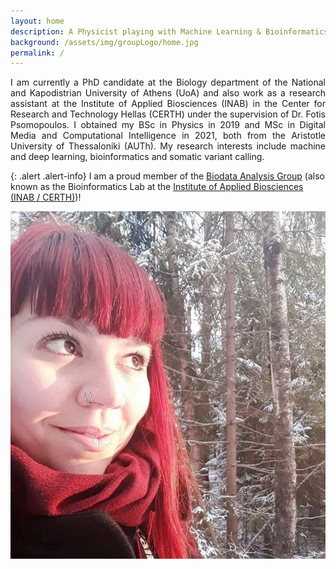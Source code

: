 ```yaml
---
layout: home
description: A Physicist playing with Machine Learning & Bioinformatics
background: /assets/img/groupLogo/home.jpg
permalink: /
---
```



<div align="justify">I am currently a PhD candidate at the Biology department of the National and Kapodistrian University of Athens (UoA) and also work as a research assistant at the Institute of Applied Biosciences (INAB) in the Center for Research and Technology Hellas (CERTH) under the supervision of Dr. Fotis Psomopoulos. I obtained my BSc in Physics in 2019 and MSc in Digital Media and Computational Intelligence in 2021, both from the Aristotle University of Thessaloniki (AUTh). 
My research interests include machine and deep learning, bioinformatics and somatic variant calling.</div>




{: .alert .alert-info}
I am a proud member of the [Biodata Analysis Group](https://biodataanalysisgroup.github.io/) (also known as the Bioinformatics Lab at the [Institute of Applied Biosciences (INAB / CERTH)](https://inab.certh.gr/))!
    


![Me](/assets/img/team/sfragkoul.jpg "Photo taken in Espoo, Finland")
